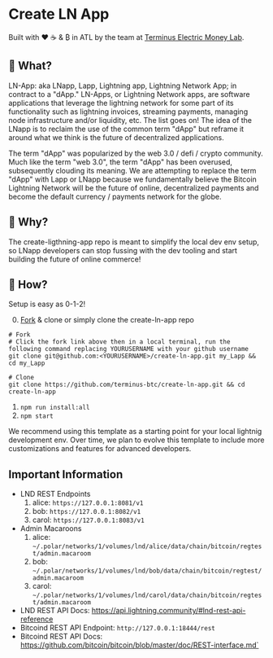 # Create LN App
Built with ❤️ ☕️ & ₿ in ATL by the team at [Terminus Electric Money Lab](https://terminus.money/).

## 🧐 What?
LN-App: aka LNapp, Lapp, Lightning app, Lightning Network App; in contract to a "dApp."
LN-Apps, or Lightning Network apps, are software applications that leverage the lightning network
for some part of its functionality such as lightning invoices, streaming payments, managing node
infrastructure and/or liquidity, etc. The list goes on! The idea of the LNapp is to reclaim the use
of the common term "dApp" but reframe it around what we think is the future of decentralized applications.

The term "dApp" was popularized by the web 3.0 / defi / crypto community. Much like the term
"web 3.0", the term "dApp" has been overused, subsequently clouding its meaning. We are attempting to replace the
term "dApp" with Lapp or LNapp because we fundamentally believe the Bitcoin Lightning Network will
be the future of online, decentralized payments and become the default currency / payments network for the globe.

## 🧐 Why?
The create-ligthning-app repo is meant to simplify the local dev env setup, so LNapp developers can stop fussing with the dev tooling and start building the future of online commerce!

## 🧐 How?
Setup is easy as 0-1-2!

0. [Fork](https://github.com/terminus-btc/create-ln-app/fork) & clone or simply clone the create-ln-app repo
```
# Fork
# Click the fork link above then in a local terminal, run the following command replacing YOURUSERNAME with your github username
git clone git@github.com:<YOURUSERNAME>/create-ln-app.git my_Lapp && cd my_Lapp

# Clone
git clone https://github.com/terminus-btc/create-ln-app.git && cd create-ln-app
```
1. `npm run install:all`
2. `npm start`

We recommend using this template as a starting point for your local lightnig development env.
Over time, we plan to evolve this template to include more customizations and features for advanced
developers.

## Important Information
- LND REST Endpoints
  1. alice: `https://127.0.0.1:8081/v1`
  2. bob: `https://127.0.0.1:8082/v1`
  3. carol: `https://127.0.0.1:8083/v1`
- Admin Macaroons
  1. alice: `~/.polar/networks/1/volumes/lnd/alice/data/chain/bitcoin/regtest/admin.macaroom`
  2. bob: `~/.polar/networks/1/volumes/lnd/bob/data/chain/bitcoin/regtest/admin.macaroom`
  3. carol: `~/.polar/networks/1/volumes/lnd/carol/data/chain/bitcoin/regtest/admin.macaroom`
- LND REST API Docs: https://api.lightning.community/#lnd-rest-api-reference
- Bitcoind REST API Endpoint: `http://127.0.0.1:18444/rest`
- Bitcoind REST API Docs: https://github.com/bitcoin/bitcoin/blob/master/doc/REST-interface.md`
